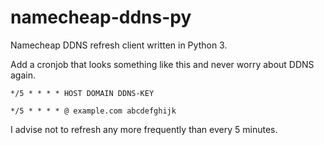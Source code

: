 # namecheap-ddns-py
Namecheap DDNS refresh client written in Python 3.

Add a cronjob that looks something like this and never worry about DDNS again.

<code>*/5 * * * * HOST DOMAIN DDNS-KEY</code>

<code>*/5 * * * * @ example.com abcdefghijk</code>

I advise not to refresh any more frequently than every 5 minutes.